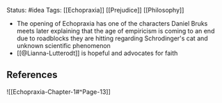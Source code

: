 Status: #idea
Tags: [[Echopraxia]] [[Prejudice]] [[Philosophy]]

* The opening of Echopraxia has one of the characters Daniel Bruks meets later explaining that the age of empiricism is coming to an end due to roadblocks they are hitting regarding Schrodinger's cat and unknown scientific phenomenon
* [[@Lianna-Lutterodt]] is hopeful and advocates for faith

## References

![[Echopraxia-Chapter-1#^Page-13]]